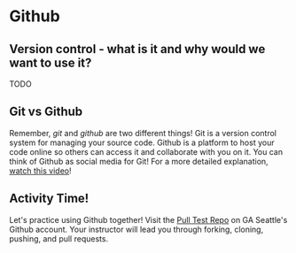 # Github

## Version control - what is it and why would we want to use it?

TODO

## Git vs Github

Remember, *git* and *github* are two different things! Git is a version control system for managing your source code. Github is a platform to host your code online so others can access it and collaborate with you on it. You can think of Github as social media for Git! For a more detailed explanation, [watch this video](https://www.youtube.com/watch?v=uUuTYDg9XoI)!

## Activity Time!

Let's practice using Github together! Visit the [Pull Test Repo](https://github.com/WDI-SEA/pull_test) on GA Seattle's Github account. Your instructor will lead you through forking, cloning, pushing, and pull requests.
